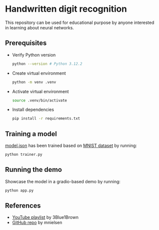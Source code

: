 # Handwritten digit recognition

This repository can be used for educational purpose by anyone interested in learning about neural networks.

## Prerequisites

- Verify Python version
  ```bash
  python --version # Python 3.12.2
  ```
- Create virtual environment
  ```bash
  python -m venv .venv
  ```
- Activate virtual environment
  ```bash
  source .venv/bin/activate
  ```
- Install dependencies
  ```bash
  pip install -r requirements.txt
  ```

## Training a model

[model.json](model.json) has been trained based on [MNIST dataset](http://yann.lecun.com/exdb/mnist/) by running:

```bash
python trainer.py
```

## Running the demo

Showcase the model in a gradio-based demo by running:

```bash
python app.py
```

## References

- [YouTube playlist](https://youtube.com/playlist?list=PLZHQObOWTQDNU6R1_67000Dx_ZCJB-3pi&si=RFTfo6mK-fBgvJgQ) by 3Blue1Brown
- [GitHub repo](https://github.com/mnielsen/neural-networks-and-deep-learning) by mnielsen
